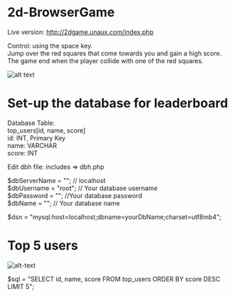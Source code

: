 # 2d-BrowserGame
Live version: http://2dgame.unaux.com/index.php

Control: using the space key.<br>
Jump over the red squares that come towards you and gain a high score. <br>
The game end when the player collide with one of the red squares.

![alt text](https://imgur.com/5rAzxOg.png)

# Set-up the database for leaderboard
Database Table:<br>
top_users[id, name, score]<br>
id: INT, Primary Key<br>
name: VARCHAR<br>
score: INT<br>

Edit dbh file: includes => dbh.php

$dbServerName = ""; // localhost<br>
$dbUsername = "root"; // Your database username <br>
$dbPassword = ""; //Your database password <br>
$dbName = ""; // Your database name <br>

$dsn = "mysql:host=localhost;dbname=yourDbName;charset=utf8mb4";

# Top 5 users
![alt-text](https://imgur.com/cHkiv1L.png)

$sql = "SELECT id, name, score FROM top_users ORDER BY score DESC LIMIT 5";
